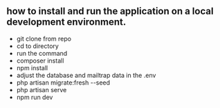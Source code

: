
## how to install and run the application on a local development environment.

- git clone from repo
- cd to directory
- run the command 
- composer install
- npm install
- adjust the database and mailtrap data in the .env
- php artisan migrate:fresh --seed
- php artisan serve
- npm run dev

